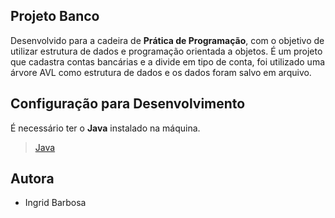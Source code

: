 ## Projeto Banco
  Desenvolvido para a cadeira de **Prática de Programação**, com o objetivo de utilizar estrutura de dados e programação orientada a objetos.
  É um projeto que cadastra contas bancárias e a divide em tipo de conta, foi utilizado uma árvore AVL como estrutura de dados e os dados foram salvo em arquivo.
  
 ## Configuração para Desenvolvimento
  É necessário ter o **Java** instalado na máquina.
  > [Java](https://www.oracle.com/java/technologies/javase-jdk13-downloads.html)
  
  ## Autora
  - Ingrid Barbosa
